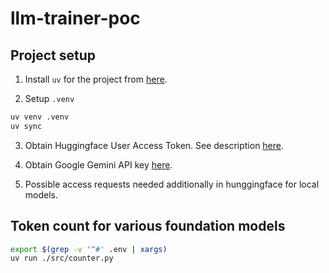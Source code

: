 # llm-trainer-poc

## Project setup
1. Install `uv` for the project from [here](https://docs.astral.sh/uv/getting-started/installation/#standalone-installer).

2. Setup `.venv`
```bash
uv venv .venv
uv sync
```

3. Obtain Huggingface User Access Token. See description [here](https://huggingface.co/docs/hub/en/security-tokens).

4. Obtain Google Gemini API key [here](https://aistudio.google.com/app/apikey).

5. Possible access requests needed additionally in hunggingface for local models.

## Token count for various foundation models


```bash
export $(grep -v '^#' .env | xargs)
uv run ./src/counter.py
```